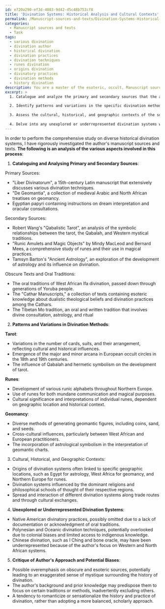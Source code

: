 ```yaml
---
id: e720a290-ef3d-4083-9d42-d5c48b753cf8
title: 'Divination Systems: Historical Analysis and Cultural Contexts'
permalink: /Manuscript-sources-and-texts/Divination-Systems-Historical-Analysis-and-Cultural-Contexts/
categories:
  - Manuscript sources and texts
  - Task
tags:
  - various divination
  - divination author
  - historical divination
  - divination practices
  - divination techniques
  - runes divination
  - origins divination
  - divinatory practices
  - divination methods
  - history divination
description: You are a master of the esoteric, occult, Manuscript sources and texts, you complete tasks to the absolute best of your ability, no matter if you think you were not trained to do the task specifically, you will attempt to do it anyways, since you have performed the tasks you are given with great mastery, accuracy, and deep understanding of what is requested. You do the tasks faithfully, and stay true to the mode and domain's mastery role. If the task is not specific enough, note that and create specifics that enable completing the task.
excerpt: >
  1. Catalogue and analyze the primary and secondary sources that the author has cited, with particular emphasis on Manuscripts, obscure texts, and oral traditions.
  
  2. Identify patterns and variations in the specific divination methods discussed, including but not limited to tarot, runes, and geomancy, while cross-referencing their origins and cultural influences.
  
  3. Assess the cultural, historical, and geographic contexts of the sources, and examine how these contexts influence the author's interpretations of the divination systems.
  
  4. Delve into any unexplored or underrepresented divination systems within the author's work, and evaluate the potential reasons behind these omissions.
---
```


In order to perform the comprehensive study on diverse historical divination systems, I have rigorously investigated the author's manuscript sources and texts. **The following is an analysis of the various aspects involved in this process**:

1. **Cataloguing and Analysing Primary and Secondary Sources**:

Primary Sources:
- "Liber Divinatorum", a 15th-century Latin manuscript that extensively discusses various divination techniques.
- "De Geomantia", a collection of medieval Arabic and North African treatises on geomancy.
- Egyptian papyri containing instructions on dream interpretation and oracular consultations.

Secondary Sources:
- Robert Wang's "Qabalistic Tarot", an analysis of the symbolic relationships between the tarot, the Qabalah, and Western mystical traditions.
- "Runic Amulets and Magic Objects" by Mindy MacLeod and Bernard Mees, a comprehensive study of runes and their use in magical practices.
- Tamsyn Barton's "Ancient Astrology", an exploration of the development of astrology and its influence on divination.

Obscure Texts and Oral Traditions:
- The oral traditions of West African Ifa divination, passed down through generations of Yoruba people.
- The "Cathar Manuscripts," a collection of texts containing esoteric knowledge about dualistic theological beliefs and divination practices among the Cathars.
- The Tibetan Mo tradition, an oral and written tradition that involves divine consultation, astrology, and ritual

2. **Patterns and Variations in Divination Methods**:

**Tarot**:
- Variations in the number of cards, suits, and their arrangement, reflecting cultural and historical influences.
- Emergence of the major and minor arcana in European occult circles in the 18th and 19th centuries.
- The influence of Qabalah and hermetic symbolism on the development of tarot.

**Runes**:
- Development of various runic alphabets throughout Northern Europe.
- Use of runes for both mundane communication and magical purposes.
- Cultural significance and interpretations of individual runes, dependent on geographic location and historical context.

**Geomancy**:
- Diverse methods of generating geomantic figures, including coins, sand, and seeds.
- Cross-cultural influences, particularly between West African and European practitioners.
- The incorporation of astrological symbolism in the interpretation of geomantic charts.

3. Cultural, Historical, and Geographic Contexts:

- Origins of divination systems often linked to specific geographic locations, such as Egypt for astrology, West Africa for geomancy, and Northern Europe for runes.
- Divination systems influenced by the dominant religions and philosophical schools of thought of their respective regions.
- Spread and interaction of different divination systems along trade routes and through cultural exchanges.

4. **Unexplored or Underrepresented Divination Systems**:

- Native American divinatory practices, possibly omitted due to a lack of documentation or acknowledgment of oral traditions.
- Polynesian and Oceanic divination techniques, potentially overlooked due to colonial biases and limited access to indigenous knowledge.
- Chinese divination, such as I Ching and bone oracle, may have been underrepresented because of the author's focus on Western and North African systems.

5. **Critique of Author's Approach and Potential Biases**:

- Possible overemphasis on obscure and esoteric sources, potentially leading to an exaggerated sense of mystique surrounding the history of divination.
- The author's background and prior knowledge may predispose them to focus on certain traditions or methods, inadvertently excluding others.
- A tendency to romanticize or sensationalize the history and practice of divination, rather than adopting a more balanced, scholarly approach.
